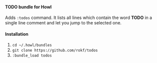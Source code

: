 #### TODO bundle for Howl

Adds `:todos` command. It lists all lines which contain the word **TODO** in a single line comment and let you jump to the selected one.

#### Installation
1. `cd ~/.howl/bundles`
2. `git clone https://github.com/rokf/todos`
3. `:bundle_load todos`
